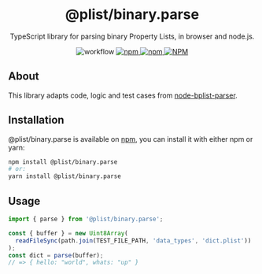<h1 align="center">@plist/binary.parse</h1>

<p align="center">
TypeScript library for parsing binary Property Lists, in browser and node.js.
</p>

<p align="center">
<img alt="workflow" src="https://img.shields.io/github/workflow/status/mat-sz/plist/Node.js%20CI%20(yarn)">
<a href="https://npmjs.com/package/@plist/binary.parse">
<img alt="npm" src="https://img.shields.io/npm/v/@plist/binary.parse">
<img alt="npm" src="https://img.shields.io/npm/dw/@plist/binary.parse">
<img alt="NPM" src="https://img.shields.io/npm/l/@plist/binary.parse">
</a>
</p>

## About

This library adapts code, logic and test cases from [node-bplist-parser](https://github.com/joeferner/node-bplist-parser).

## Installation

@plist/binary.parse is available on [npm](https://www.npmjs.com/package/@plist/binary.parse), you can install it with either npm or yarn:

```sh
npm install @plist/binary.parse
# or:
yarn install @plist/binary.parse
```

## Usage

```ts
import { parse } from '@plist/binary.parse';

const { buffer } = new Uint8Array(
  readFileSync(path.join(TEST_FILE_PATH, 'data_types', 'dict.plist'))
);
const dict = parse(buffer);
// => { hello: "world", whats: "up" }
```
